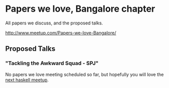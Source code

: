 # Papers we love, Bangalore chapter

All papers we discuss, and the proposed talks.

http://www.meetup.com/Papers-we-love-Bangalore/

## Proposed Talks

### "Tackling the Awkward Squad - SPJ"

No papers we love meeting scheduled so far, but hopefully you will love the [next haskell meetup](http://www.meetup.com/The-Bangalore-Haskell-User-Group/events/212831232/).
